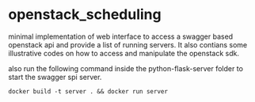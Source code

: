 # openstack_scheduling
minimal implementation of web interface to access a swagger based openstack api and provide a list of running servers. It also contians some illustrative codes on how to access and manipulate the openstack sdk.


also run the following command inside the python-flask-server folder to start the swagger spi server.

``` docker build -t server . && docker run server ```
